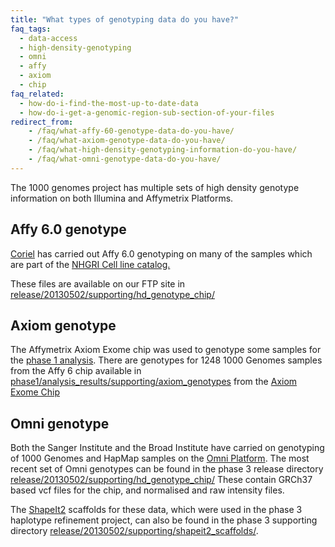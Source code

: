 ```yaml
---
title: "What types of genotyping data do you have?"
faq_tags:
  - data-access
  - high-density-genotyping
  - omni
  - affy
  - axiom
  - chip
faq_related:
  - how-do-i-find-the-most-up-to-date-data
  - how-do-i-get-a-genomic-region-sub-section-of-your-files
redirect_from:
    - /faq/what-affy-60-genotype-data-do-you-have/
    - /faq/what-axiom-genotype-data-do-you-have/
    - /faq/what-high-density-genotyping-information-do-you-have/
    - /faq/what-omni-genotype-data-do-you-have/
---
```


The 1000 genomes project has multiple sets of high density genotype information on both Illumina and Affymetrix Platforms.

## Affy 6.0 genotype

[Coriel](http://ccr.coriell.org/Default.aspx?public=true) has carried out Affy 6.0 genotyping on many of the samples which are part of the [NHGRI Cell line catalog.](http://ccr.coriell.org/Sections/Collections/NHGRI/?SsId=11)

These files are available on our FTP site in [release/20130502/supporting/hd_genotype_chip/](http://ftp.1000genomes.ebi.ac.uk/vol1/ftp/release/20130502/supporting/hd_genotype_chip/)

## Axiom genotype

The Affymetrix Axiom Exome chip was used to genotype some samples for the [phase 1 analysis](http://ftp.1000genomes.ebi.ac.uk/vol1/ftp/phase1). There are genotypes for 1248 1000 Genomes samples from the Affy 6 chip available in [phase1/analysis_results/supporting/axiom_genotypes](http://ftp.1000genomes.ebi.ac.uk/vol1/ftp/phase1/analysis_results/supporting/axiom_genotypes/) from the [Axiom Exome Chip](http://www.affymetrix.com/estore/browse/products.jsp?productId=prod570018#1_1)

## Omni genotype

Both the Sanger Institute and the Broad Institute have carried on genotyping of 1000 Genomes and HapMap samples on the [Omni Platform](http://www.illumina.com/dna/omni/index.asp?utm_medium=banners&amp;utm_campaign=omni). The most recent set of Omni genotypes can be found in the phase 3 release directory [release/20130502/supporting/hd_genotype_chip/](ftp://ftp.1000genomes.ebi.ac.uk/vol1/ftp/release/20130502/supporting/hd_genotype_chip/) These contain GRCh37 based vcf files for the chip, and normalised and raw intensity files.

The [ShapeIt2](http://www.shapeit.fr/) scaffolds for these data, which were used in the phase 3 haplotype refinement project, can also be found in the phase 3 supporting directory [release/20130502/supporting/shapeit2_scaffolds/](ftp://ftp.1000genomes.ebi.ac.uk/vol1/ftp/release/20130502/supporting/shapeit2_scaffolds/).

